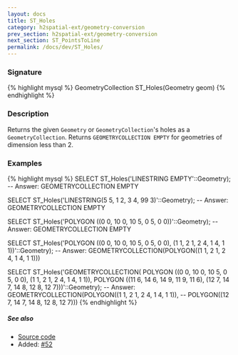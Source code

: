 ```yaml
---
layout: docs
title: ST_Holes
category: h2spatial-ext/geometry-conversion
prev_section: h2spatial-ext/geometry-conversion
next_section: ST_PointsToLine
permalink: /docs/dev/ST_Holes/
---
```


### Signature

{% highlight mysql %}
GeometryCollection ST_Holes(Geometry geom)
{% endhighlight %}

### Description

Returns the given `Geometry` or `GeometryCollection`'s holes as a
`GeometryCollection`. Returns `GEOMETRYCOLLECTION EMPTY` for geometries of
dimension less than 2.

### Examples

{% highlight mysql %}
SELECT ST_Holes('LINESTRING EMPTY'::Geometry);
-- Answer: GEOMETRYCOLLECTION EMPTY

SELECT ST_Holes('LINESTRING(5 5, 1 2, 3 4, 99 3)'::Geometry);
-- Answer: GEOMETRYCOLLECTION EMPTY

SELECT ST_Holes('POLYGON ((0 0, 10 0, 10 5, 0 5, 0 0))'::Geometry);
-- Answer: GEOMETRYCOLLECTION EMPTY

SELECT ST_Holes('POLYGON ((0 0, 10 0, 10 5, 0 5, 0 0),
                          (1 1, 2 1, 2 4, 1 4, 1 1))'::Geometry);
-- Answer: GEOMETRYCOLLECTION(POLYGON((1 1, 2 1, 2 4, 1 4, 1 1)))

SELECT ST_Holes('GEOMETRYCOLLECTION(
                POLYGON ((0 0, 10 0, 10 5, 0 5, 0 0),
                         (1 1, 2 1, 2 4, 1 4, 1 1)),
                POLYGON ((11 6, 14 6, 14 9, 11 9, 11 6),
                         (12 7, 14 7, 14 8, 12 8, 12 7)))'::Geometry);
-- Answer: GEOMETRYCOLLECTION(POLYGON((1 1, 2 1, 2 4, 1 4, 1 1)),
--                            POLYGON((12 7, 14 7, 14 8, 12 8, 12 7)))
{% endhighlight %}

##### See also

* [Source code](https://github.com/irstv/H2GIS/blob/master/h2spatial-ext/src/main/java/org/h2gis/h2spatialext/function/spatial/convert/ST_Holes.java)
* Added: [#52](https://github.com/irstv/H2GIS/pull/52)
